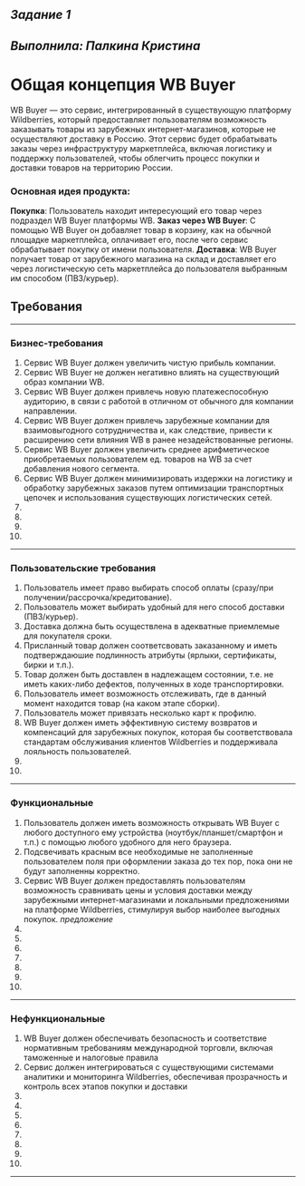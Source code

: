 ## _Задание 1_
## _Выполнила: Палкина Кристина_


# **Общая концепция WB Buyer**
WB Buyer — это сервис, интегрированный в существующую платформу Wildberries, который предоставляет пользователям возможность заказывать товары из зарубежных интернет-магазинов, которые не осуществляют доставку в Россию. Этот сервис будет обрабатывать заказы через инфраструктуру маркетплейса, включая логистику и поддержку пользователей, чтобы облегчить процесс покупки и доставки товаров на территорию России.

### Основная идея продукта:
**Покупка**: Пользователь находит интересующий его товар через подраздел WB Buyer платформы WB.
**Заказ через WB Buyer**: С помощью WB Buyer он добавляет товар в корзину, как на обычной площадке маркетплейса, оплачивает его, после чего сервис обрабатывает покупку от имени пользователя.
**Доставка**: WB Buyer получает товар от зарубежного магазина на склад и доставляет его через логистическую сеть маркетплейса до пользователя выбранным им способом (ПВЗ/курьер).


## __Требования__
---
### __Бизнес-требования__
1. Сервис WB Buyer должен увеличить чистую прибыль компании.
2. Сервис WB Buyer не должен негативно влиять на существующий образ компании WB.
3. Сервис WB Buyer должен привлечь новую платежеспособную аудиторию, в связи с работой в отличном от обычного для компании направлении.
4. Сервис WB Buyer должен привлечь зарубежные компании для взаимовыгодного сотрудничества и, как следствие, привести к расширению сети влияния WB в ранее незадействованные регионы.
5. Сервис WB Buyer должен увеличить среднее арифметическое приобретаемых пользователем ед. товаров на WB за счет добавления нового сегмента.
6. Сервис WB Buyer должен минимизировать издержки на логистику и обработку зарубежных заказов путем оптимизации транспортных цепочек и использования существующих логистических сетей.
7.
8.
9.
10.
---
### __Пользовательские требования__
1. Пользователь имеет право выбирать способ оплаты (сразу/при получении/рассрочка/кредитование).
2. Пользователь может выбирать удобный для него способ доставки (ПВЗ/курьер).
3. Доставка должна быть осуществлена в адекватные приемлемые для покупателя сроки.
4. Присланный товар должен соответсвовать заказанному и иметь подтверждаюшие подлинность атрибуты (ярлыки, сертификаты, бирки и т.п.).
5. Товар должен быть доставлен в надлежащем состоянии, т.е. не иметь каких-либо дефектов, полученных в ходе транспортировки.
6. Пользователь имеет возможность отслеживать, где в данный момент находится товар (на каком этапе сборки).
7. Пользователь может привязать несколько карт к профилю.
8. WB Buyer должен иметь эффективную систему возвратов и компенсаций для зарубежных покупок, которая бы соответствовала стандартам обслуживания клиентов Wildberries и поддерживала лояльность пользователей.
9.
10.
---
### __Функциональные__
1. Пользователь должен иметь возможность открывать WB Buyer с любого доступного ему устройства (ноутбук/планшет/смартфон и т.п.) с помощью любого удобного для него браузера.
2. Подсвечивать красным все необходимые не заполненные пользователем поля при оформлении заказа до тех пор, пока они не будут заполненны корректно.
3. Сервис WB Buyer должен предоставлять пользователям возможность сравнивать цены и условия доставки между зарубежными интернет-магазинами и локальными предложениями на платформе Wildberries, стимулируя выбор наиболее выгодных покупок. *предложение*
4.
5.
6.
7.
8.
9.
10.
---
### __Нефункциональные__
1. WB Buyer должен обеспечивать безопасность и соответствие нормативным требованиям международной торговли, включая таможенные и налоговые правила
2. Сервис должен интегрироваться с существующими системами аналитики и мониторинга Wildberries, обеспечивая прозрачность и контроль всех этапов покупки и доставки
3.
4.
5.
6.
7.
8.
9.
10.
---
